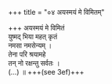+++
title = "०४ अयस्मयं मे विमितम्"

+++
अयस्मयं मे विमितं  
युष्मद् भिया महत् कृतं  
नमसा नमसेन्यम् ।  
तेना परि श्रयामहे  
तन् नो रक्षन्तु सर्वतः ।  
(…) ॥ +++(see 3ef)+++